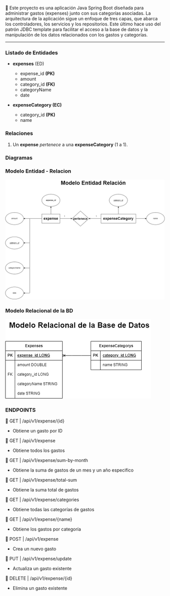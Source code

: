 📌 Este proyecto es una aplicación Java Spring Boot diseñada para administrar gastos (expenses) junto con sus categorías asociadas.
La arquitectura de la aplicación sigue un enfoque de tres capas, que abarca los controladores, los servicios y los repositorios. 
Este último hace uso del patrón JDBC template para facilitar el acceso a la base de datos y la manipulación de los datos relacionados con los gastos y categorías.


-----------------------------------------------------------------------------------------------------------------------------------------------------


### Listado de Entidades
- **expenses** (ED)
    - expense_id **(PK)**
    - amount
    - category_id **(FK)**
    - categoryName
    - date



- **expenseCategory (EC)**
    - category_id **(PK)**
    - name


### Relaciones
1. Un **expense** _pertenece_ a una **expenseCategory** (1 a 1).

### Diagramas

### Modelo Entidad - Relacion
![Modelo Entidad - Relacion](./ExpenseModeloEntidadRelacion.drawio.png)

### Modelo Relacional de la BD
![Modelo Relacional de la BD](./ExpensesModeloRelacional.drawio.png)


### ENDPOINTS

📍 GET | /api/v1/expense/{id}
   - Obtiene un gasto por ID

📍 GET | /api/v1/expense
   - Obtiene todos los gastos

📍 GET | /api/v1/expense/sum-by-month
   - Obtiene la suma de gastos de un mes y un año especifico

📍 GET | /api/v1/expense/total-sum
   - Obtiene la suma total de gastos

📍 GET | /api/v1/expense/categories
   - Obtiene todas las categorías de gastos
     
📍 GET | /api/v1/expense/{name}
   - Obtiene los gastos por categoría

📍 POST | /api/v1/expense
   - Crea un nuevo gasto

📍 PUT | /api/v1/expense/update
   - Actualiza un gasto existente

📍 DELETE | /api/v1/expense/{id}
   - Elimina un gasto existente


